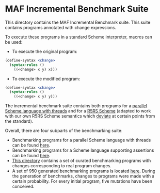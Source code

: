 # MAF Incremental Benchmark Suite

This directory contains the MAF Incremental Benchmark suite.
This suite contains programs annotated with change expressions.

To execute these programs in a standard Scheme interpreter, macros can be used:

* To execute the original program: 
```scheme 
(define-syntax <change>
  (syntax-rules ()
    ((<change> x y) x)))
```
* To execute the modified program:
```scheme 
(define-syntax <change>
  (syntax-rules ()
    ((<change> x y) y)))
```

The incremental benchmark suite contains both programs for a [parallel Scheme language with threads](../../test/changes/cscheme)
and for a [R5RS Scheme](../../test/changes/scheme) (adapted to work with our own R5RS Scheme semantics which [deviate](../../docs/INCOMPATIBILITIES.md) at certain points from the standard).

Overall, there are four subparts of the benchmarking suite:
* Benchmarking programs for a parallel Scheme language with threads can be found [here](test/changes/cscheme).
* Benchmarking programs for a Scheme language supporting assertions can be found [here](test/changes/scheme/assertions).
* [This directory](../../test/changes/scheme) contains a set of curated benchmarking programs with changes corresponding to real program changes.
* A set of 950 generated benchmarking programs is located [here](../../test/changes/scheme/generated). During the generation of benchmarks, changes to programs were made with a certain probability. For every initial program, five mutations have been conceived.